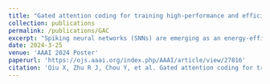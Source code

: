 ```yaml
---
title: "Gated attention coding for training high-performance and efficient spiking neural networks"
collection: publications
permalink: /publications/GAC
excerpt: "Spiking neural networks (SNNs) are emerging as an energy-efficient alternative to traditional artificial neural networks (ANNs) due to their unique spike-based event-driven nature. Coding is crucial in SNNs as it converts external input stimuli into spatio-temporal feature sequences. However, most existing deep SNNs rely on direct coding that generates powerless spike representation and lacks the temporal dynamics inherent in human vision. Hence, we introduce Gated Attention Coding (GAC), a plug-and-play module that leverages the multi-dimensional gated attention unit to efficiently encode inputs into powerful representations before feeding them into the SNN architecture. GAC functions as a preprocessing layer that does not disrupt the spike-driven nature of the SNN, making it amenable to efficient neuromorphic hardware implementation with minimal modifications. Through an observer model theoretical analysis, we demonstrate GAC's attention mechanism improves temporal dynamics and coding efficiency. Experiments on CIFAR10/100 and ImageNet datasets demonstrate that GAC achieves state-of-the-art accuracy with remarkable efficiency. Notably, we improve top-1 accuracy by 3.10% on CIFAR100 with only 6-time steps and 1.07% on ImageNet while reducing energy usage to 66.9% of the previous works. To our best knowledge, it is the first time to explore the attention-based dynamic coding scheme in deep SNNs, with exceptional effectiveness and efficiency on large-scale datasets."
date: 2024-3-25
venue: 'AAAI 2024 Poster'
paperurl: 'https://ojs.aaai.org/index.php/AAAI/article/view/27816'
citation: 'Qiu X, Zhu R J, Chou Y, et al. Gated attention coding for training high-performance and efficient spiking neural networks[C]. Proceedings of the AAAI Conference on Artificial Intelligence. 2024, 38(1): 601-610.'
---
```

